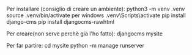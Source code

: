 Per installare (consiglio di creare un ambiente):
python3 -m venv .venv
source .venv/bin/activate per windows .venv\Scripts\activate
pip install django-cms
pip install djangocms-rawhtml

Per creare(non serve perchè già l'ho fatto):
djangocms mysite

Per far partire:
cd mysite
python -m manage runserver
